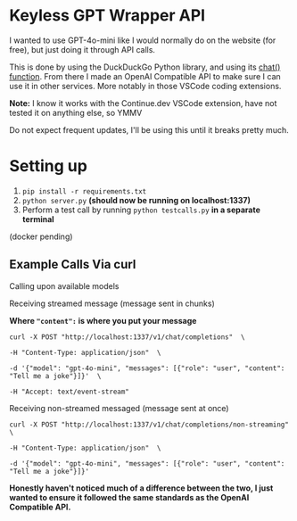 # Keyless GPT Wrapper API

I wanted to use GPT-4o-mini like I would normally do on the website (for free), but just doing it through API calls. 

This is done by using the DuckDuckGo Python library, and using its [chat() function](https://pypi.org/project/duckduckgo-search). From there I made an OpenAI Compatible API to make sure I can use it in other services. More notably in those VSCode coding extensions.

**Note:** I know it works with the Continue.dev VSCode extension, have not tested it on anything else, so YMMV

Do not expect frequent updates, I'll be using this until it breaks pretty much.


# Setting up
1. ``pip install -r requirements.txt``
2. ``python server.py``  **(should now be running on localhost:1337)**
3. Perform a test call by running ``python testcalls.py`` **in a separate terminal**

(docker pending)
## Example Calls Via curl
Calling upon available models

Receiving streamed message (message sent in chunks)

**Where ``"content":`` is where you put your message**

    curl -X POST "http://localhost:1337/v1/chat/completions"  \
    
    -H "Content-Type: application/json"  \
    
    -d '{"model": "gpt-4o-mini", "messages": [{"role": "user", "content": "Tell me a joke"}]}'  \
    
    -H "Accept: text/event-stream"

Receiving non-streamed messaged (message sent at once)

    curl -X POST "http://localhost:1337/v1/chat/completions/non-streaming"  \
    
    -H "Content-Type: application/json"  \
    
    -d '{"model": "gpt-4o-mini", "messages": [{"role": "user", "content": "Tell me a joke"}]}'

__Honestly haven't noticed much of a difference between the two, I just wanted to ensure it followed the same standards as the OpenAI Compatible API.__



